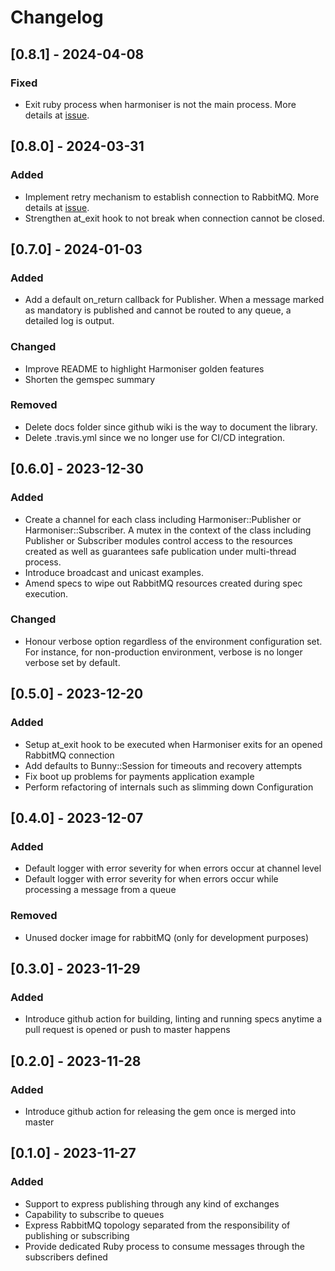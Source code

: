 # Changelog

## [0.8.1] - 2024-04-08

### Fixed
- Exit ruby process when harmoniser is not the main process. More details at [issue](https://github.com/jollopre/harmoniser/issues/41).

## [0.8.0] - 2024-03-31

### Added
- Implement retry mechanism to establish connection to RabbitMQ. More details at [issue](https://github.com/jollopre/harmoniser/issues/39).
- Strengthen at_exit hook to not break when connection cannot be closed.

## [0.7.0] - 2024-01-03

### Added
- Add a default on_return callback for Publisher. When a message marked as mandatory is published and cannot be routed to any queue, a detailed log is output.

### Changed
- Improve README to highlight Harmoniser golden features
- Shorten the gemspec summary

### Removed
- Delete docs folder since github wiki is the way to document the library.
- Delete .travis.yml since we no longer use for CI/CD integration.

## [0.6.0] - 2023-12-30

### Added
- Create a channel for each class including Harmoniser::Publisher or Harmoniser::Subscriber. A mutex in the context of the class including Publisher or Subscriber modules control access to the resources created as well as guarantees safe publication under multi-thread process.
- Introduce broadcast and unicast examples.
- Amend specs to wipe out RabbitMQ resources created during spec execution.

### Changed
- Honour verbose option regardless of the environment configuration set. For instance, for non-production environment, verbose is no longer verbose set by default.

## [0.5.0] - 2023-12-20

### Added
- Setup at_exit hook to be executed when Harmoniser exits for an opened RabbitMQ connection
- Add defaults to Bunny::Session for timeouts and recovery attempts
- Fix boot up problems for payments application example
- Perform refactoring of internals such as slimming down Configuration

## [0.4.0] - 2023-12-07

### Added
- Default logger with error severity for when errors occur at channel level
- Default logger with error severity for when errors occur while processing a message from a queue

### Removed
- Unused docker image for rabbitMQ (only for development purposes)

## [0.3.0] - 2023-11-29

### Added

- Introduce github action for building, linting and running specs anytime a pull request is opened or push to master happens

## [0.2.0] - 2023-11-28

### Added

- Introduce github action for releasing the gem once is merged into master

## [0.1.0] - 2023-11-27

### Added

- Support to express publishing through any kind of exchanges
- Capability to subscribe to queues
- Express RabbitMQ topology separated from the responsibility of publishing or subscribing
- Provide dedicated Ruby process to consume messages through the subscribers defined
